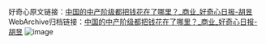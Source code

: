 好奇心原文链接：[中国的中产阶级都把钱花在了哪里？_商业_好奇心日报-胡昱](https://www.qdaily.com/articles/3825.html)
WebArchive归档链接：[中国的中产阶级都把钱花在了哪里？_商业_好奇心日报-胡昱](http://web.archive.org/web/20190623153058/https://www.qdaily.com/articles/3825.html)
![image](http://ww3.sinaimg.cn/large/007d5XDply1g3vddhuxepj30u02lghd2)